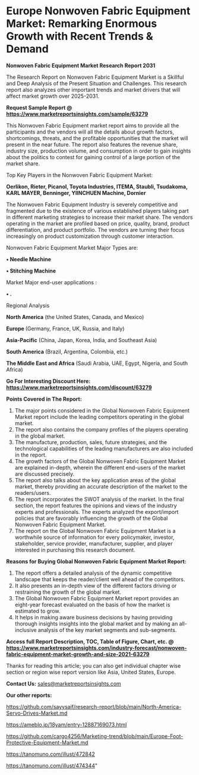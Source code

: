  # Europe Nonwoven Fabric Equipment Market: Remarking Enormous Growth with Recent Trends & Demand

<strong>Nonwoven Fabric Equipment Market Research Report 2031</strong>

The Research Report on Nonwoven Fabric Equipment Market is a Skillful and Deep Analysis of the Present Situation and Challenges. This research report also analyzes other important trends and market drivers that will affect market growth over 2025-2031.

<strong>Request Sample Report @ <a href=https://www.marketreportsinsights.com/sample/63279>https://www.marketreportsinsights.com/sample/63279</a></strong>

This Nonwoven Fabric Equipment market report aims to provide all the participants and the vendors will all the details about growth factors, shortcomings, threats, and the profitable opportunities that the market will present in the near future. The report also features the revenue share, industry size, production volume, and consumption in order to gain insights about the politics to contest for gaining control of a large portion of the market share.

Top Key Players in the Nonwoven Fabric Equipment Market:

<strong>Oerlikon, Rieter, Picanol, Toyota Industries, ITEMA, Staubli, Tsudakoma, KARL MAYER, Benninger, YIINCHUEN Machine, Dornier</strong>

The Nonwoven Fabric Equipment Industry is severely competitive and fragmented due to the existence of various established players taking part in different marketing strategies to increase their market share. The vendors operating in the market are profiled based on price, quality, brand, product differentiation, and product portfolio. The vendors are turning their focus increasingly on product customization through customer interaction.

Nonwoven Fabric Equipment Market Major Types are:

<strong>• Needle Machine

• Stitching Machine</strong>

Market Major end-user applications :

<strong>• .</strong>

Regional Analysis

</u><strong><b>North America</b></strong> (the United States, Canada, and Mexico)

<strong><b>Europe </b></strong>(Germany, France, UK, Russia, and Italy)

<strong><b>Asia-Pacific</b></strong> (China, Japan, Korea, India, and Southeast Asia)

<strong><b>South America</b></strong> (Brazil, Argentina, Colombia, etc.)

<strong><b>The Middle East and Africa</b></strong> (Saudi Arabia, UAE, Egypt, Nigeria, and South Africa)

<strong>Go For Interesting Discount Here: <a href=https://www.marketreportsinsights.com/discount/63279>https://www.marketreportsinsights.com/discount/63279</a></strong>

<strong>Points Covered in The Report:</strong>
<ol>
  <li>The major points considered in the Global Nonwoven Fabric Equipment Market report include the leading competitors operating in the global market.</li>
  <li>The report also contains the company profiles of the players operating in the global market.</li>
  <li>The manufacture, production, sales, future strategies, and the technological capabilities of the leading manufacturers are also included in the report.</li>
  <li>The growth factors of the Global Nonwoven Fabric Equipment Market are explained in-depth, wherein the different end-users of the market are discussed precisely.</li>
  <li>The report also talks about the key application areas of the global market, thereby providing an accurate description of the market to the readers/users.</li>
  <li>The report incorporates the SWOT analysis of the market. In the final section, the report features the opinions and views of the industry experts and professionals. The experts analyzed the export/import policies that are favorably influencing the growth of the Global Nonwoven Fabric Equipment Market.</li>
  <li>The report on the Global Nonwoven Fabric Equipment Market is a worthwhile source of information for every policymaker, investor, stakeholder, service provider, manufacturer, supplier, and player interested in purchasing this research document.</li>
</ol>
<strong>Reasons for Buying Global Nonwoven Fabric Equipment Market Report:</strong>

<ol>
  <li>The report offers a detailed analysis of the dynamic competitive landscape that keeps the reader/client well ahead of the competitors.</li>
  <li>It also presents an in-depth view of the different factors driving or restraining the growth of the global market.</li>
  <li>The Global Nonwoven Fabric Equipment Market report provides an eight-year forecast evaluated on the basis of how the market is estimated to grow.</li>
  <li>It helps in making aware business decisions by having providing thorough insights insights into the global market and by making an all-inclusive analysis of the key market segments and sub-segments.</li>
</ol>
<strong>Access full Report Description, TOC, Table of Figure, Chart, etc. @ <a href=https://www.marketreportsinsights.com/industry-forecast/nonwoven-fabric-equipment-market-growth-and-size-2021-63279>https://www.marketreportsinsights.com/industry-forecast/nonwoven-fabric-equipment-market-growth-and-size-2021-63279</a></strong>


Thanks for reading this article; you can also get individual chapter wise section or region wise report version like Asia, United States, Europe.

<strong>Contact Us:</strong>
sales@marketreportsinsights.com

<strong>Our other reports:</strong>

<a href=https://github.com/sayysaif/research-report/blob/main/North-America-Servo-Drives-Market.md>https://github.com/sayysaif/research-report/blob/main/North-America-Servo-Drives-Market.md</a>

<a href=https://ameblo.jp/18yam/entry-12887169073.html>https://ameblo.jp/18yam/entry-12887169073.html</a>

<a href=https://github.com/cargo4256/Marketing-trend/blob/main/Europe-Foot-Protective-Equipment-Market.md>https://github.com/cargo4256/Marketing-trend/blob/main/Europe-Foot-Protective-Equipment-Market.md</a>

<a href=https://tanomuno.com/illust/472842>https://tanomuno.com/illust/472842</a>

<a href=https://tanomuno.com/illust/474344>https://tanomuno.com/illust/474344</a>"

